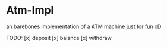 # Atm-Impl
an barebones implementation of a ATM machine just for fun xD

TODO:
[x] deposit
[x] balance
[x] withdraw
